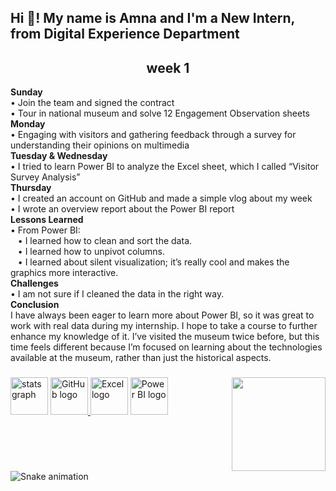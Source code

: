 <h2 align="left">Hi 👋! My name is Amna and I'm a New Intern, from Digital Experience Department</h2>

<h2 align="center">week 1</h2>

<p>
  <strong>Sunday</strong><br>
  • Join the team and signed the contract<br>
  • Tour in national museum and solve 12 Engagement Observation sheets<br>
  <strong>Monday</strong><br>
  • Engaging with visitors and gathering feedback through a survey for understanding their opinions on multimedia<br>
  <strong>Tuesday & Wednesday</strong><br>
  • I tried to learn Power BI to analyze the Excel sheet, which I called “Visitor Survey Analysis”<br>
  <strong>Thursday</strong><br>
  • I created an account on GitHub and made a simple vlog about my week<br>
  • I wrote an overview report about the Power BI report<br>
  <strong>Lessons Learned</strong><br>
  • From Power BI:<br>
  &nbsp;&nbsp;&nbsp;• I learned how to clean and sort the data.<br>
  &nbsp;&nbsp;&nbsp;• I learned how to unpivot columns.<br>
  &nbsp;&nbsp;&nbsp;• I learned about silent visualization; it’s really cool and makes the graphics more interactive.<br>
  <strong>Challenges</strong><br>
  • I am not sure if I cleaned the data in the right way.
  <br>
   <strong>Conclusion</strong><br>
I have always been eager to learn more about Power BI, so it was great to work with real data during my internship. I hope to take a course to further enhance my knowledge of it. I’ve visited the museum twice before, but this time feels different because I’m focused on learning about the technologies available at the museum, rather than just the historical aspects.

</p>


###

<img align="right" height="150" src="https://i.imgflip.com/65efzo.gif"  />

###

<div align="left">
   <img src="https://www.qna.org.qa/en/News-Area/News/2024-08/07/qnacdn.azureedge.net/-/media/Project/QNA/QNAImages/2024-08/01/qna_mtahef_1_8_2024.jpg?h=630&la=en&w=840&modified=20240801180243" height="60" alt="stats graph"  />
  <!-- GitHub Icon -->
  <a href="https://github.com/your-username" target="_blank">
    <img src="https://cdn-icons-png.flaticon.com/512/25/25231.png" height="60" alt="GitHub logo" />
  </a>
  <img src="https://img.icons8.com/color/48/000000/microsoft-excel-2019.png" height="60" alt="Excel logo" />
  <img src="https://img.icons8.com/color/48/000000/power-bi.png" height="60" alt="Power BI logo" />
</div>


###

<br clear="both">

<img src="https://raw.githubusercontent.com/maurodesouza/maurodesouza/output/snake.svg" alt="Snake animation" />

###
